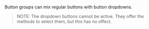 Button groups can mix regular buttons with button dropdowns.

> NOTE: The dropdown buttons cannot be active. They offer the
> methods to select them, but this has no effect.
